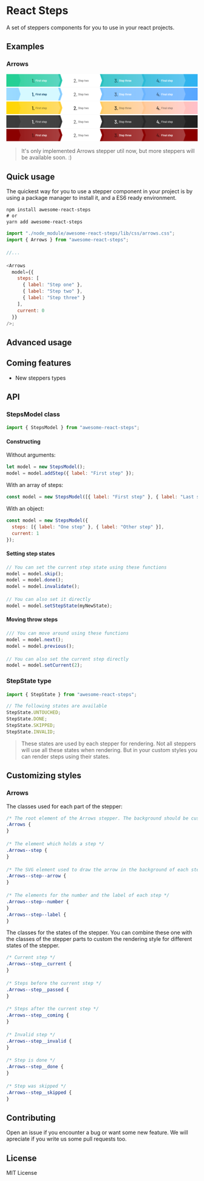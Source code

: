 # React Steps

A set of steppers components for you to use in your react projects.

## Examples

### Arrows

![default](./docs/screenshots/arrows/default.png)
![custom blue](./docs/screenshots/arrows/blue.png)
![custom gold/pink](./docs/screenshots/arrows/gold-pink.png)
![custom dark](./docs/screenshots/arrows/dark.png)
![custom dark](./docs/screenshots/arrows/red.png)

> It's only implemented Arrows stepper util now, but more steppers will be available soon. :)

## Quick usage

The quickest way for you to use a stepper component in your project is by using a package manager to install it, and a ES6 ready environment.

```shell
npm install awesome-react-steps
# or
yarn add awesome-react-steps
```

```js
import "./node_module/awesome-react-steps/lib/css/arrows.css";
import { Arrows } from "awesome-react-steps";

//...

<Arrows
  model={{
    steps: [
      { label: "Step one" },
      { label: "Step two" },
      { label: "Step three" }
    ],
    current: 0
  }}
/>;
```

## Advanced usage

## Coming features

* New steppers types

## API

### StepsModel class

```js
import { StepsModel } from "awesome-react-steps";
```

#### Constructing

Without arguments:

```js
let model = new StepsModel();
model = model.addStep({ label: "First step" });
```

With an array of steps:

```js
const model = new StepsModel([{ label: "First step" }, { label: "Last step" }]);
```

With an object:

```js
const model = new StepsModel({
  steps: [{ label: "One step" }, { label: "Other step" }],
  current: 1
});
```

#### Setting step states

```js
// You can set the current step state using these functions
model = model.skip();
model = model.done();
model = model.invalidate();

// You can also set it directly
model = model.setStepState(myNewState);
```

#### Moving throw steps

```js
/// You can move around using these functions
model = model.next();
model = model.previous();

// You can also set the current step directly
model = model.setCurrent(2);
```

### StepState type

```js
import { StepState } from "awesome-react-steps";
```

```js
// The following states are available
StepState.UNTOUCHED;
StepState.DONE;
StepState.SKIPPED;
StepState.INVALID;
```

> These states are used by each stepper for rendering. Not all steppers will use all these states when rendering. But in your custom styles you can render steps using their states.

## Customizing styles

### Arrows

The classes used for each part of the stepper:

```css
/* The root element of the Arrows stepper. The background should be customized in this class.  */
.Arrows {
}

/* The element which holds a step */
.Arrows--step {
}

/* The SVG element used to draw the arrow in the background of each step */
.Arrows--step--arrow {
}

/* The elements for the number and the label of each step */
.Arrows--step--number {
}
.Arrows--step--label {
}
```

The classes for the states of the stepper. You can combine these one with the classes of the stepper parts to custom the rendering style for different states of the stepper.

```css
/* Current step */
.Arrows--step__current {
}

/* Steps before the current step */
.Arrows--step__passed {
}

/* Steps after the current step */
.Arrows--step__coming {
}

/* Invalid step */
.Arrows--step__invalid {
}

/* Step is done */
.Arrows--step__done {
}

/* Step was skipped */
.Arrows--step__skipped {
}
```

## Contributing

Open an issue if you encounter a bug or want some new feature. We will apreciate if you write us some pull requests too.

## License

MIT License
